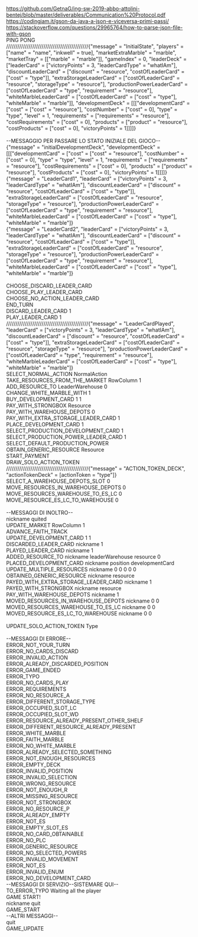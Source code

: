 https://github.com/GetnaG/ing-sw-2019-abbo-attolini-bentej/blob/master/deliverables/Communication%20Protocol.pdf
https://codingjam.it/gson-da-java-a-json-e-viceversa-primi-passi/
https://stackoverflow.com/questions/29965764/how-to-parse-json-file-with-gson
\
PING
PONG
\
////////////////////////////////////////////{"message" = "InitialState", "players" = ["name" = "name", "inkwell" = true], "marketExtraMarble" = "marble", "marketTray" = [["marble" = "marble"]], "gameIndex" = 0, "leaderDeck" = ["leaderCard" = ["victoryPoints" = 3, "leaderCardType" = "whatIAm"], "discountLeaderCard" = ["discount" = "resource", "costOfLeaderCard" = ["cost" = "type"]], "extraStorageLeaderCard" = ["costOfLeaderCard" = "resource", "storageType" = "resource"], "productionPowerLeaderCard" = ["costOfLeaderCard" = "type", "requirement" = "resource"], "whiteMarbleLeaderCard" = ["costOfLeaderCard" = ["cost" = "type"], "whiteMarble" = "marble"]], "developmentDeck" = [[["developmentCard" = ["cost" = ["cost" = "resource"], "costNumber" = ["cost" = 0], "type" = "type", "level" = 1, "requirements" = ["requirements" = "resource"], "costRequirements" = ["cost" = 0], "products" = ["product" = "resource"], "costProducts" = ["cost" = 0], "victoryPoints" = 1]]]]}\
\
--MESSAGGIO PER PASSARE LO STATO INIZIALE DEL GIOCO--\
{"message" = "initialDevelopmentDeck", "developmentDeck" = [[["developmentCard" = ["cost" = ["cost" = "resource"], "costNumber" = ["cost" = 0], "type" = "type", "level" = 1, "requirements" = ["requirements" = "resource"], "costRequirements" = ["cost" = 0], "products" = ["product" = "resource"], "costProducts" = ["cost" = 0], "victoryPoints" = 1]]]]}\
{"message" = "LeaderCard1", "leaderCard" = ["victoryPoints" = 3, "leaderCardType" = "whatIAm"], "discountLeaderCard" = ["discount" = "resource", "costOfLeaderCard" = ["cost" = "type"]], "extraStorageLeaderCard" = ["costOfLeaderCard" = "resource", "storageType" = "resource"], "productionPowerLeaderCard" = ["costOfLeaderCard" = "type", "requirement" = "resource"], "whiteMarbleLeaderCard" = ["costOfLeaderCard" = ["cost" = "type"], "whiteMarble" = "marble"]}\
{"message" = "LeaderCard2", "leaderCard" = ["victoryPoints" = 3, "leaderCardType" = "whatIAm"], "discountLeaderCard" = ["discount" = "resource", "costOfLeaderCard" = ["cost" = "type"]], "extraStorageLeaderCard" = ["costOfLeaderCard" = "resource", "storageType" = "resource"], "productionPowerLeaderCard" = ["costOfLeaderCard" = "type", "requirement" = "resource"], "whiteMarbleLeaderCard" = ["costOfLeaderCard" = ["cost" = "type"], "whiteMarble" = "marble"]}\
\
CHOOSE_DISCARD_LEADER_CARD\
CHOOSE_PLAY_LEADER_CARD\
CHOOSE_NO_ACTION_LEADER_CARD\
END_TURN\
DISCARD_LEADER_CARD 1\
PLAY_LEADER_CARD 1\
////////////////////////////////////////////{"message" = "LeaderCardPlayed", "leaderCard" = ["victoryPoints" = 3, "leaderCardType" = "whatIAm"], "discountLeaderCard" = ["discount" = "resource", "costOfLeaderCard" = ["cost" = "type"]], "extraStorageLeaderCard" = ["costOfLeaderCard" = "resource", "storageType" = "resource"], "productionPowerLeaderCard" = ["costOfLeaderCard" = "type", "requirement" = "resource"], "whiteMarbleLeaderCard" = ["costOfLeaderCard" = ["cost" = "type"], "whiteMarble" = "marble"]}\
SELECT_NORMAL_ACTION NormalAction\
TAKE_RESOURCES_FROM_THE_MARKET RowColumn 1\
ADD_RESOURCE_TO LeaderWarehouse 0\
CHANGE_WHITE_MARBLE_WITH 1\
BUY_DEVELOPMENT_CARD 1 1\
PAY_WITH_STRONGBOX Resource\
PAY_WITH_WAREHOUSE_DEPOTS 0\
PAY_WITH_EXTRA_STORAGE_LEADER_CARD 1\
PLACE_DEVELOPMENT_CARD 1\
SELECT_PRODUCTION_DEVELOPMENT_CARD 1\
SELECT_PRODUCTION_POWER_LEADER_CARD 1\
SELECT_DEFAULT_PRODUCTION_POWER\
OBTAIN_GENERIC_RESOURCE Resource\
START_PAYMENT\
DRAW_SOLO_ACTION_TOKEN\
////////////////////////////////////////////{"message" = "ACTION_TOKEN_DECK", "actionTokenDeck" = [actionToken = "type"]}\
SELECT_A_WAREHOUSE_DEPOTS_SLOT 0\
MOVE_RESOURCES_IN_WAREHOUSE_DEPOTS 0\
MOVE_RESOURCES_WAREHOUSE_TO_ES_LC 0\
MOVE_RESOURCE_ES_LC_TO_WAREHOUSE 0\
\
--MESSAGGI DI INOLTRO--\
nickname quited\
UPDATE_MARKET RowColumn 1\
ADVANCE_FAITH_TRACK\
UPDATE_DEVELOPMENT_CARD 1 1\
DISCARDED_LEADER_CARD nickname 1\
PLAYED_LEADER_CARD nickname 1\
ADDED_RESOURCE_TO nickname leaderWarehouse resource 0\
PLACED_DEVELOPMENT_CARD nickname position developmentCard\
UPDATE_MULTIPLE_RESOURCES nickname 0 0 0 0 0\
OBTAINED_GENERIC_RESOURCE nickname resource\
PAYED_WITH_EXTRA_STORAGE_LEADER_CARD nickname 1\
PAYED_WITH_STRONGBOX nickname resource\
PAY_WITH_WAREHOUSE_DEPOTS nickname 1\
MOVED_RESOURCES_IN_WAREHOUSE_DEPOTS nickname 0 0\
MOVED_RESOURCES_WAREHOUSE_TO_ES_LC nickname 0 0\
MOVED_RESOURCE_ES_LC_TO_WAREHOUSE nickname 0 0\
\
UPDATE_SOLO_ACTION_TOKEN Type\
\
--MESSAGGI DI ERRORE--\
ERROR_NOT_YOUR_TURN\
ERROR_NO_CARDS_DISCARD\
ERROR_INVALID_ACTION\
ERROR_ALREADY_DISCARDED_POSITION\
ERROR_GAME_ENDED\
ERROR_TYPO\
ERROR_NO_CARDS_PLAY\
ERROR_REQUIREMENTS\
ERROR_NO_RESOURCE_A\
ERROR_DIFFERENT_STORAGE_TYPE\
ERROR_OCCUPIED_SLOT_LC\
ERROR_OCCUPIED_SLOT_WD\
ERROR_RESOURCE_ALREADY_PRESENT_OTHER_SHELF\
ERROR_DIFFERENT_RESOURCE_ALREADY_PRESENT\
ERROR_WHITE_MARBLE\
ERROR_FAITH_MARBLE\
ERROR_NO_WHITE_MARBLE\
ERROR_ALREADY_SELECTED_SOMETHING\
ERROR_NOT_ENOUGH_RESOURCES\
ERROR_EMPTY_DECK\
ERROR_INVALID_POSITION\
ERROR_INVALID_SELECTION\
ERROR_WRONG_RESOURCE\
ERROR_NOT_ENOUGH_R\
ERROR_MISSING_RESOURCE\
ERROR_NOT_STRONGBOX\
ERROR_NO_RESOURCE_P\
ERROR_ALREADY_EMPTY\
ERROR_NOT_ES\
ERROR_EMPTY_SLOT_ES\
ERROR_NO_CARD_OBTAINABLE\
ERROR_NO_PLC\
ERROR_GENERIC_RESOURCE\
ERROR_NO_SELECTED_POWERS\
ERROR_INVALID_MOVEMENT\
ERROR_NOT_ES\
ERROR_INVALID_ENUM\
ERROR_NO_DEVELOPMENT_CARD\
--MESSAGGI DI SERVIZIO--SISTEMARE QUI--\
TO_ERROR_TYPO
Waiting all the player\
GAME START!\
nickname quit\
GAME_START\
--ALTRI MESSAGGI--\
quit\
GAME_UPDATE
